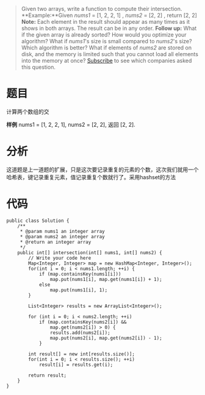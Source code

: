 > Given two arrays, write a function to compute their intersection.
**Example:**Given *nums1* = [1, 2, 2, 1]
, *nums2* = [2, 2]
, return [2, 2]
**Note:**
Each element in the result should appear as many times as it shows in both arrays.
The result can be in any order.
**Follow up:**
What if the given array is already sorted? How would you optimize your algorithm?
What if *nums1*'s size is small compared to *nums2*'s size? Which algorithm is better?
What if elements of *nums2* are stored on disk, and the memory is limited such that you cannot load all elements into the memory at once?
[Subscribe](https://leetcode.com/subscribe/) to see which companies asked this question.

# 题目
计算两个数组的交

**样例**
nums1 = [1, 2, 2, 1], nums2 = [2, 2], 返回 [2, 2].

# 分析
这道题是上一道题的扩展，只是这次要记录重复的元素的个数，这次我们就用一个哈希表，键记录重复元素，值记录重复个数就行了。采用hashset的方法

# 代码
```
public class Solution {
    /**
     * @param nums1 an integer array
     * @param nums2 an integer array
     * @return an integer array
     */
    public int[] intersection(int[] nums1, int[] nums2) {
        // Write your code here
        Map<Integer, Integer> map = new HashMap<Integer, Integer>();
        for(int i = 0; i < nums1.length; ++i) {
            if (map.containsKey(nums1[i]))
                map.put(nums1[i], map.get(nums1[i]) + 1); 
            else
                map.put(nums1[i], 1);
        }

        List<Integer> results = new ArrayList<Integer>();

        for (int i = 0; i < nums2.length; ++i)
            if (map.containsKey(nums2[i]) &&
                map.get(nums2[i]) > 0) {
                results.add(nums2[i]);
                map.put(nums2[i], map.get(nums2[i]) - 1); 
            }

        int result[] = new int[results.size()];
        for(int i = 0; i < results.size(); ++i)
            result[i] = results.get(i);

        return result;
    }
}
```
